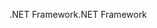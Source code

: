 <span data-ttu-id="c7064-101">.NET Framework</span><span class="sxs-lookup"><span data-stu-id="c7064-101">.NET Framework</span></span>